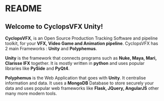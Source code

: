 # README #

## Welcome to CyclopsVFX Unity! ##

**CyclopsVFX**, is an Open Source Production Tracking Software and pipeline toolkit, for your **VFX, Video Game and Animation pipeline**. CyclopsVFX has 2 main Frameworks : **Unity** and **Polyphemus**. 

**Unity** is the framework that connects programs such as **Nuke, Maya, Mari, Clarisse IFX** together. It is mostly written in **python** and uses popular libraries like **PySide** and **PyQt4**. 

**Polyphemus** is the Web Application that goes with **Unity**. It centralise information and data. It uses a **MongoDB** Database to store securely your data and uses popular web frameworks like **Flask, JQuery, AngularJS** other many more modern tools.

